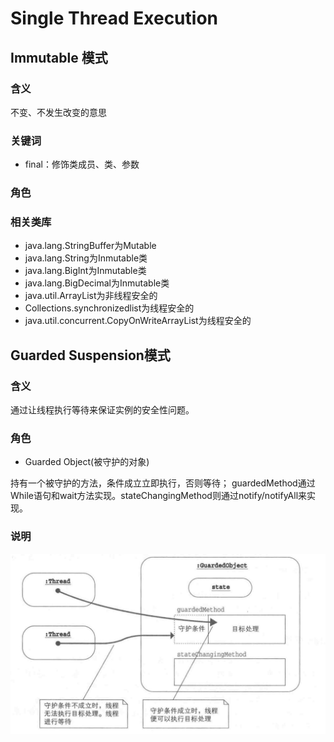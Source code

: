 # Single Thread Execution

## Immutable 模式

### 含义

不变、不发生改变的意思

### 关键词

- final：修饰类成员、类、参数


### 角色

### 相关类库

- java.lang.StringBuffer为Mutable
- java.lang.String为Inmutable类
- java.lang.BigInt为Inmutable类
- java.lang.BigDecimal为Inmutable类
- java.util.ArrayList为非线程安全的
- Collections.synchronizedlist为线程安全的
- java.util.concurrent.CopyOnWriteArrayList为线程安全的

## Guarded Suspension模式

### 含义

通过让线程执行等待来保证实例的安全性问题。

### 角色

- Guarded Object(被守护的对象)

持有一个被守护的方法，条件成立立即执行，否则等待； guardedMethod通过While语句和wait方法实现。stateChangingMethod则通过notify/notifyAll来实现。

### 说明

![Architecture about GuardedSuspension](../../images/java/pattern/java_guarded_suspension.jpg)